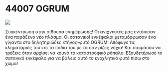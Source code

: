 # 44007 OGRUM

![](https://www.lego.com/cdn/product-assets/product.img.pri/44007_prod.jpg)

Συγκέντρωση στην αίθουσα ενημέρωσης! Οι ανιχνευτές μας εντόπισαν ένα παράξενο νέο πλάσμα. Οι σατανικοί εγκέφαλοι μεταμόρφωσαν ένα γίγαντα στο δηλητηριώδες κτήνος-φυτό OGRUM! Απόφυγε τις κληματαριές του και τα πόδια του με τα σαν ρίζες νύχια! Και ετοιμάσου να τρέξεις όταν αρχίσει να κουνά το καταστροφικό ρόπαλο. Εξουδετέρωσε το σατανικό εγκέφαλο για να βάλεις αυτό το ενοχλητικό φυτό πίσω στο χώμα!
